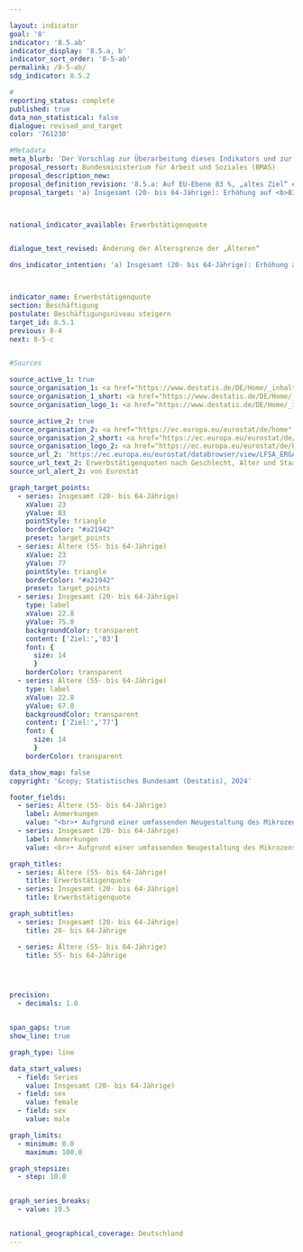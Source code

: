 ```yaml
---

layout: indicator        
goal: '8'        
indicator: '8.5.ab'        
indicator_display: '8.5.a, b'        
indicator_sort_order: '8-5-ab'        
permalink: /8-5-ab/        
sdg_indicator: 8.5.2        

#
reporting_status: complete        
published: true        
data_non_statistical: false        
dialogue: revised_and_target
color: '761230'

#Metadata     
meta_blurb: 'Der Vorschlag zur Überarbeitung dieses Indikators und zur Änderung des Ziels wurde eingebracht vom Bundesministerium für Arbeit und Soziales (BMAS).'
proposal_ressort: Bundesministerium für Arbeit und Soziales (BMAS)
proposal_description_new:
proposal_definition_revision: '8.5.a: Auf EU-Ebene 83 %, „altes Ziel“ erreicht, deshalb für Deutschland Überarbeitung, Anpassung an EU.<br>8.5.b: Ziel auch schon überschritten (73,2 %). Altersspanne anpassen auf 55-64 Jahre, anpassen auf EU 2030-Ziel. Neuer Zielwert 77 % 2030.'
proposal_target: 'a) Insgesamt (20- bis 64-Jährige): Erhöhung auf <b>83 Prozent</b> bis 2030<br>b) Ältere (<b>55</b>- bis 64-Jährige): Erhöhung auf <b>77 Prozent</b> bis 2030'



national_indicator_available: Erwerbstätigenquote       


dialogue_text_revised: Änderung der Altersgrenze der „Älteren“

dns_indicator_intention: 'a) Insgesamt (20- bis 64-Jährige): Erhöhung auf <b>78 Prozent</b> bis 2030<br>b) Ältere (<b>55</b>- bis 64-Jährige): Erhöhung auf <b>60 Prozent</b> bis 2030<'   



indicator_name: Erwerbstätigenquote        
section: Beschäftigung        
postulate: Beschäftigungsniveau steigern        
target_id: 8.5.1        
previous: 8-4        
next: 8-5-c           


#Sources        

source_active_1: true
source_organisation_1: <a href="https://www.destatis.de/DE/Home/_inhalt.html" target="_blank">Statistisches Bundesamt</a>
source_organisation_1_short: <a href="https://www.destatis.de/DE/Home/_inhalt.html" target="_blank">Statistisches Bundesamt</a>
source_organisation_logo_1: <a href="https://www.destatis.de/DE/Home/_inhalt.html" target="_blank"><img src="https://dns-indikatoren.de/public/OrgImgDe/destatis.png" alt="Statistisches Bundesamt" title=" Klicken Sie hier um zur Homepage der Organisation Statistisches Bundesamt zu gelangen." style="height:60px; width:148px; border:transparent"/></a>

source_active_2: true
source_organisation_2: <a href="https://ec.europa.eu/eurostat/de/home" target="_blank" onclick="return confirm_alert('von Eurostat', 'De')">Eurostat</a>
source_organisation_2_short: <a href="https://ec.europa.eu/eurostat/de/home" target="_blank" onclick="return confirm_alert('von Eurostat', 'De')">Eurostat</a>
source_organisation_logo_2: <a href="https://ec.europa.eu/eurostat/de/home" target="_blank" onclick="return confirm_alert('von Eurostat', 'De')"><img src="https://dns-indikatoren.de/public/OrgImgDe/eurostat.png" alt="Eurostat" title=" Klicken Sie hier um zur Homepage der Organisation Eurostat zu gelangen." style="height:60px; width:148px; border:transparent"/></a>
source_url_2: 'https://ec.europa.eu/eurostat/databrowser/view/LFSA_ERGAN__custom_6067281/default/table?lang=de'
source_url_text_2: Erwerbstätigenquoten nach Geschlecht, Alter und Staatsangehörigkeit
source_url_alert_2: von Eurostat      

graph_target_points:
  - series: Insgesamt (20- bis 64-Jährige)
    xValue: 23
    yValue: 83
    pointStyle: triangle
    borderColor: "#a21942"
    preset: target_points
  - series: Ältere (55- bis 64-Jährige)
    xValue: 23
    yValue: 77
    pointStyle: triangle
    borderColor: "#a21942"
    preset: target_points
  - series: Insgesamt (20- bis 64-Jährige)
    type: label
    xValue: 22.8
    yValue: 75.0
    backgroundColor: transparent
    content: ['Ziel:','83']
    font: {
      size: 14
      }
    borderColor: transparent
  - series: Ältere (55- bis 64-Jährige)
    type: label
    xValue: 22.8
    yValue: 67.0
    backgroundColor: transparent
    content: ['Ziel:','77']
    font: {
      size: 14
      }
    borderColor: transparent        

data_show_map: false        
copyright: '&copy; Statistisches Bundesamt (Destatis), 2024'        

footer_fields:
  - series: Ältere (55- bis 64-Jährige)
    label: Anmerkungen
    value: "<br>• Aufgrund einer umfassenden Neugestaltung des Mikrozensus ist ein Vergleich der Daten des Erhebungsjahres 2020&nbsp;mit den Vorjahren nur eingeschränkt möglich (Zeitreihenbruch).<br>• Die Ergebnisse ab 2011, 2012&nbsp;und 2020&nbsp;sind jeweils nur eingeschränkt mit den Vorjahren vergleichbar.<br>• Bundesländer: <br>&nbsp;&nbsp;- Sonderauswertung basierend auf Daten folgender Datenquelle: Statistische Ämter des Bundes und der Länder.<br>• Bremen:<br>&nbsp;&nbsp;- Männer 2010&nbsp;eingeschränkter Aussagewert.<br>&nbsp;&nbsp;- Frauen 2010&nbsp;bis 2012&nbsp;sowie 2015&nbsp;eingeschränkter Aussagewert.<br>• Saarland: <br>&nbsp;&nbsp;- Frauen 2010&nbsp;eingeschränkter Aussagewert."
  - series: Insgesamt (20- bis 64-Jährige)
    label: Anmerkungen
    value: <br>• Aufgrund einer umfassenden Neugestaltung des Mikrozensus ist ein Vergleich der Daten des Erhebungsjahres 2020&nbsp;mit den Vorjahren nur eingeschränkt möglich (Zeitreihenbruch).<br>• Die Ergebnisse ab 2011, 2012&nbsp;und 2020&nbsp;sind jeweils nur eingeschränkt mit den Vorjahren vergleichbar.        

graph_titles:
  - series: Ältere (55- bis 64-Jährige)
    title: Erwerbstätigenquote
  - series: Insgesamt (20- bis 64-Jährige)
    title: Erwerbstätigenquote        

graph_subtitles:
  - series: Insgesamt (20- bis 64-Jährige)
    title: 20- bis 64-Jährige

  - series: Ältere (55- bis 64-Jährige)
    title: 55- bis 64-Jährige




precision:
  - decimals: 1.0


span_gaps: true        
show_line: true        

graph_type: line        

data_start_values:
  - field: Series
    value: Insgesamt (20- bis 64-Jährige)
  - field: sex
    value: female
  - field: sex
    value: male        

graph_limits:
  - minimum: 0.0
    maximum: 100.0        

graph_stepsize:
  - step: 10.0


graph_series_breaks:
  - value: 19.5


national_geographical_coverage: Deutschland                
---
```

